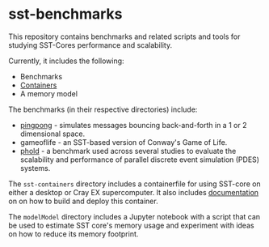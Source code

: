 # sst-benchmarks

This repository contains benchmarks and related scripts and tools for studying
SST-Cores performance and scalability.

Currently, it includes the following:

- Benchmarks
- [Containers](sst-containers/README.md)
- A memory model

The benchmarks (in their respective directories) include:
- [pingpong](pingpong/README.md) - simulates messages bouncing back-and-forth in a 1 or 2 dimensional space.
- gameoflife - an SST-based version of Conway's Game of Life.
- [phold](phold/README.md) - a benchmark used across several studies to evaluate the scalability and performance of parallel discrete event simulation (PDES) systems.

The `sst-containers` directory includes a containerfile for using SST-core on
either a desktop or Cray EX supercomputer. It also includes
[documentation](sst-containers/README.md) on on how to build and deploy this
container.

The `modelModel` directory includes a Jupyter notebook with a script that can
be used to estimate SST core's memory usage and experiment with ideas on how to
reduce its memory footprint.
